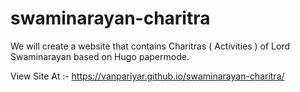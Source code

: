 # swaminarayan-charitra
We will create a website that contains Charitras ( Activities  ) of Lord Swaminarayan based on Hugo papermode.

View Site At :- https://vanpariyar.github.io/swaminarayan-charitra/
